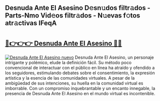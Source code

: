## Desnuda Ante El Asesino D𝚎sn𝚞dos filtr𝚊dos - Parts-Nmo Vid𝚎os filtr𝚊dos - N𝚞evas f𝚘tos atr𝚊ctivas IFeqA

# <h2><a href="http://mbc3kpb.tromn.icu/?c=Desnuda+Ante+El+Asesino">🔗👉👉👉 Desnuda Ante El Asesino 🔗🔗</a></h2>

[![Desnuda Ante El Asesino nuevo](https://i.imgur.com/pEAQMta.gif)](http://mbc3kpb.tromn.icu/?c=Desnuda+Ante+El+Asesino)
Desnuda Ante El Asesino, un personaje intrigante y polémico, elude la definición fácil. Su método poco convencional de interactuar con el público en línea ha atraído y ofendido a los seguidores, estimulando debates sobre el consentimiento, la expresión artística y la esencia de las comunidades virtuales. A pesar de la ambigüedad de sus intenciones, su huella en la comunidad virtual es imborrable. Con un compromiso inquebrantable y un encanto innegable, la presencia de Desnuda Ante El Asesino en el mundo virtual es incontenible.
